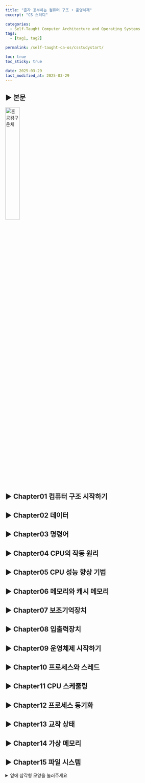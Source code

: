 ```yaml
---
title: "혼자 공부하는 컴퓨터 구조 + 운영체제"
excerpt: "CS 스터디"

categories:
  - Self-Taught Computer Architecture and Operating Systems
tags:
  - [tag1, tag2]

permalink: /self-taught-ca-os/csstudystart/

toc: true
toc_sticky: true

date: 2025-03-29
last_modified_at: 2025-03-29
---
```


## ▶️ 본문
<img src="https://contents.kyobobook.co.kr/sih/fit-in/458x0/pdt/9791162243091.jpg" width="30%" height="30%" alt="혼공컴구운체">

## ▶️ Chapter01 컴퓨터 구조 시작하기
## ▶️ Chapter02 데이터
## ▶️ Chapter03 명령어
## ▶️ Chapter04 CPU의 작동 원리
## ▶️ Chapter05 CPU 성능 향상 기법
## ▶️ Chapter06 메모리와 캐시 메모리
## ▶️ Chapter07 보조기억장치
## ▶️ Chapter08 입출력장치
## ▶️ Chapter09 운영체제 시작하기
## ▶️ Chapter10 프로세스와 스레드
## ▶️ Chapter11 CPU 스케줄링
## ▶️ Chapter12 프로세스 동기화
## ▶️ Chapter13 교착 상태
## ▶️ Chapter14 가상 메모리
## ▶️ Chapter15 파일 시스템

<details><summary>옆에 삼각형 모양을 눌러주세요</summary>
추가적인 메모가 가능합니다.
</details>